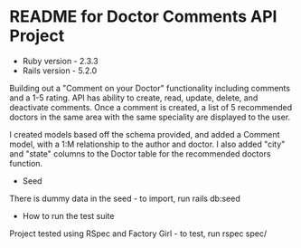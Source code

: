 # README for Doctor Comments API Project

* Ruby version - 2.3.3
* Rails version - 5.2.0

Building out a "Comment on your Doctor" functionality including comments and a 1-5 rating. API has ability to create, read, update, delete, and deactivate comments. Once a comment is created, a list of 5 recommended doctors in the same area with the same speciality are displayed to the user.

I created models based off the schema provided, and added a Comment model, with a 1:M relationship to the author and doctor. I also added "city" and "state" columns to the Doctor table for the recommended doctors function.

* Seed

There is dummy data in the seed - to import, run rails db:seed

* How to run the test suite

Project tested using RSpec and Factory Girl - to test, run rspec spec/

